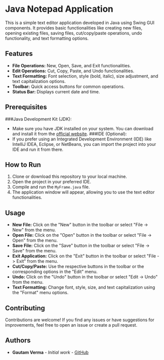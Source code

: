 # Java Notepad Application

This is a simple text editor application developed in Java using Swing GUI components. It provides basic functionalities like creating new files, opening existing files, saving files, cut/copy/paste operations, undo functionality, and text formatting options.

## Features

- **File Operations:** New, Open, Save, and Exit functionalities.
- **Edit Operations:** Cut, Copy, Paste, and Undo functionalities.
- **Text Formatting:** Font selection, style (bold, italic), size adjustment, and text capitalization options.
- **Toolbar:** Quick access buttons for common operations.
- **Status Bar:** Displays current date and time.

## Prerequisites

  ###Java Development Kit (JDK):
  - Make sure you have JDK installed on your system. You can download and install it from the [official website](https://www.oracle.com/java/technologies/downloads/#java11).
  ###IDE (Optional):
  - If you prefer using an Integrated Development Environment (IDE) like IntelliJ IDEA, Eclipse, or NetBeans, you can import the project into your IDE and run it from there.

## How to Run

1. Clone or download this repository to your local machine.
2. Open the project in your preferred IDE.
3. Compile and run the `MyFrame.java` file.
4. The application window will appear, allowing you to use the text editor functionalities.

## Usage

- **New File:** Click on the "New" button in the toolbar or select "File -> New" from the menu.
- **Open File:** Click on the "Open" button in the toolbar or select "File -> Open" from the menu.
- **Save File:** Click on the "Save" button in the toolbar or select "File -> Save" from the menu.
- **Exit Application:** Click on the "Exit" button in the toolbar or select "File -> Exit" from the menu.
- **Cut/Copy/Paste:** Use the respective buttons in the toolbar or the corresponding options in the "Edit" menu.
- **Undo:** Click on the "Undo" button in the toolbar or select "Edit -> Undo" from the menu.
- **Text Formatting:** Change font, style, size, and text capitalization using the "Format" menu options.

## Contributing

Contributions are welcome! If you find any issues or have suggestions for improvements, feel free to open an issue or create a pull request.

## Authors

- **Gautam Verma** - _Initial work_ - [GitHub](https://github.com/Gautam855)
